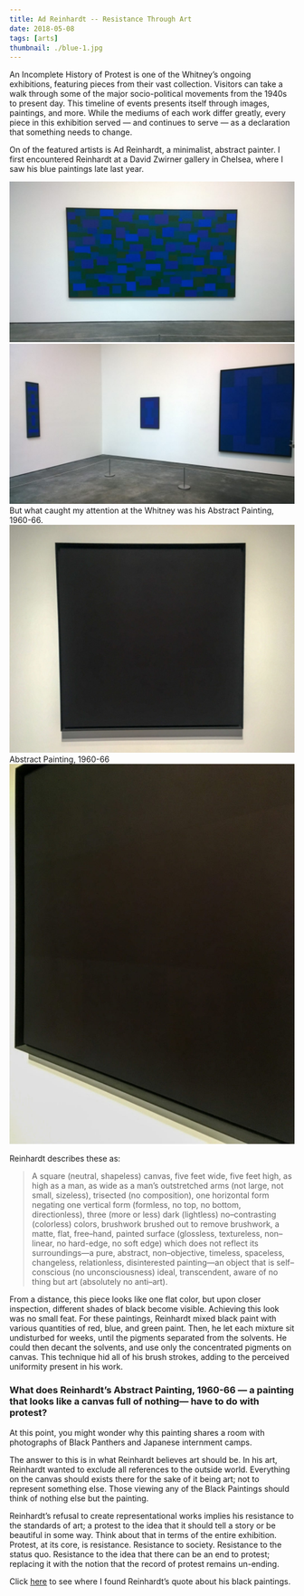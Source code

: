 ```yaml
---
title: Ad Reinhardt -- Resistance Through Art
date: 2018-05-08
tags: [arts]
thumbnail: ./blue-1.jpg
---
```

An Incomplete History of Protest is one of the Whitney’s ongoing exhibitions, featuring pieces from their vast collection. Visitors can take a walk through some of the major socio-political movements from the 1940s to present day. This timeline of events presents itself through images, paintings, and more. While the mediums of each work differ greatly, every piece in this exhibition served — and continues to serve — as a declaration that something needs to change.

On of the featured artists is Ad Reinhardt, a minimalist, abstract painter. I first encountered Reinhardt at a David Zwirner gallery in Chelsea, where I saw his blue paintings late last year.

![](./blue-1.jpg)
![](./blue-2.jpg)
But what caught my attention at the Whitney was his Abstract Painting, 1960-66.
![](./black-1.jpg)
Abstract Painting, 1960-66
![](./black-2.jpg)

Reinhardt describes these as:

>A square (neutral, shapeless) canvas, five feet wide, five feet high, as high as a man, as wide as a man’s outstretched arms (not large, not small, sizeless), trisected (no composition), one horizontal form negating one vertical form (formless, no top, no bottom, directionless), three (more or less) dark (lightless) no–contrasting (colorless) colors, brushwork brushed out to remove brushwork, a matte, flat, free–hand, painted surface (glossless, textureless, non–linear, no hard-edge, no soft edge) which does not reflect its surroundings—a pure, abstract, non–objective, timeless, spaceless, changeless, relationless, disinterested painting—an object that is self–conscious (no unconsciousness) ideal, transcendent, aware of no thing but art (absolutely no anti–art).

From a distance, this piece looks like one flat color, but upon closer inspection, different shades of black become visible. Achieving this look was no small feat. For these paintings, Reinhardt mixed black paint with various quantities of red, blue, and green paint. Then, he let each mixture sit undisturbed for weeks, until the pigments separated from the solvents. He could then decant the solvents, and use only the concentrated pigments on canvas. This technique hid all of his brush strokes, adding to the perceived uniformity present in his work.

### What does Reinhardt’s Abstract Painting, 1960-66 — a painting that looks like a canvas full of nothing— have to do with protest?
At this point, you might wonder why this painting shares a room with photographs of Black Panthers and Japanese internment camps.

The answer to this is in what Reinhardt believes art should be. In his art, Reinhardt wanted to exclude all references to the outside world. Everything on the canvas should exists there for the sake of it being art; not to represent something else. Those viewing any of the Black Paintings should think of nothing else but the painting.

Reinhardt’s refusal to create representational works implies his resistance to the standards of art; a protest to the idea that it should tell a story or be beautiful in some way. Think about that in terms of the entire exhibition. Protest, at its core, is resistance. Resistance to society. Resistance to the status quo. Resistance to the idea that there can be an end to protest; replacing it with the notion that the record of protest remains un-ending.

Click [here](https://www.moma.org/collection/works/78976) to see where I found Reinhardt’s quote about his black paintings.

<!-- <div class='image-cont'>
    <div>
        <img src='https://res.cloudinary.com/rshahid/image/upload/v1608747344/gatsby-blog-post-pics/petrified_du9vxg.jpg' />
    </div>
    <div>
        <img src='https://res.cloudinary.com/rshahid/image/upload/v1608747342/gatsby-blog-post-pics/cloud_bepeno.jpg' />
    </div>
</div> -->


<!-- <style type='text/css' rel='stylesheet'>
    .image-cont {
        display: flex;
        justify-content: space-around;
    }
</style> -->